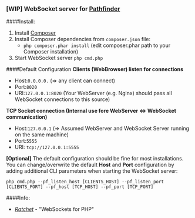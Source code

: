 ### [WIP] WebSocket server for [Pathfinder](https://github.com/exodus4d/pathfinder)

####Install:
1. Install [Composer](https://getcomposer.org/download/)
2. Install Composer dependencies from `composer.json` file:
    - `php composer.phar install` (edit composer.phar path to your Composer installation)
3. Start WebSocket server `php cmd.php` 

####Default Configuration
**Clients (WebBrowser) listen for connections**
- Host:`0.0.0.0.` (=> any client can connect)
- Port:`8020`
- URI:`127.0.0.1:8020` (Your WebServer (e.g. Nginx) should pass all WebSocket connections to this source)

**TCP Socket connection (Internal use fore WebServer <=> WebSocket communication)**
- Host:`127.0.0.1` (=> Assumed WebServer and WebSocket Server running on the same machine)
- Port:`5555`
- URI: `tcp://127.0.0.1:5555`

**[Optional]**
The default configuration should be fine for most installations. 
You can change/overwrite the default **Host** and **Port** configuration by adding additional CLI parameters when starting the WebSocket server:

`php cmd.php --pf_listen_host [CLIENTS_HOST] --pf_listen_port [CLIENTS_PORT] --pf_host [TCP_HOST] --pf_port [TCP_PORT]`

####Info:
- [*Ratchet*](http://socketo.me/) - "WebSockets for PHP"
